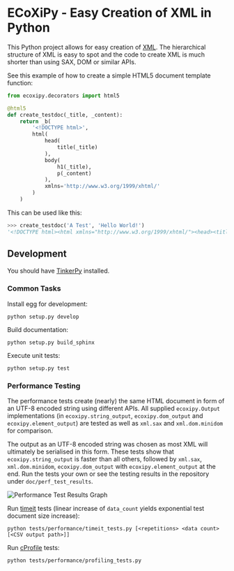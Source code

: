 ECoXiPy - Easy Creation of XML in Python
========================================

This Python project allows for easy creation of [XML](http://www.w3.org/XML/).
The hierarchical structure of XML is easy to spot and the code to create XML
is much shorter than using SAX, DOM or similar APIs.

See this example of how to create a simple HTML5 document template function:

```python
from ecoxipy.decorators import html5

@html5
def create_testdoc(_title, _content):
    return _b(
        '<!DOCTYPE html>',
        html(
            head(
                title(_title)
            ),
            body(
                h1(_title),
                p(_content)
            ),
            xmlns='http://www.w3.org/1999/xhtml/'
        )
    )
```

This can be used like this:

```python
>>> create_testdoc('A Test', 'Hello World!')
'<!DOCTYPE html><html xmlns="http://www.w3.org/1999/xhtml/"><head><title>A Test</title></head><body><h1>A Test</h1><p>Hello World!</p></body></html>'
```

<!--
## Getting Started

Install using [setuptools](https://pypi.python.org/pypi/setuptools):

    easy_install ecoxipy


You might also be interested in:

* [ECoXiPy on PyPi](https://pypi.python.org/pypi/ECoXiPy)
* [ECoXiPy Documentation](http://pythonhosted.org/ECoXiPy/)

-->
## Development

You should have [TinkerPy](https://github.com/IvIePhisto/TinkerPy) installed.


### Common Tasks

Install egg for development:

    python setup.py develop

Build documentation:

    python setup.py build_sphinx

Execute unit tests:

    python setup.py test


### Performance Testing

The performance tests create (nearly) the same HTML document in form of an
UTF-8 encoded string using different APIs. All supplied `ecoxipy.Output`
implementations (in `ecoxipy.string_output`, `ecoxipy.dom_output` and
`ecoxipy.element_output`) are tested as well as `xml.sax` and
`xml.dom.minidom` for comparison.

The output as an UTF-8 encoded string was chosen as most XML will ultimately
be serialised in this form. These tests show that `ecoxipy.string_output` is
faster than all others, followed by `xml.sax`, `xml.dom.minidom`,
`ecoxipy.dom_output` with `ecoxipy.element_output` at the end. Run the tests
your own or see the testing results in the repository under
`doc/perf_test_results`.

![Performance Test Results Graph](https://raw.github.com/IvIePhisto/ECoXiPy/master/doc/perf_test_results/timeit.png)

Run [timeit](http://docs.python.org/2/library/timeit.html) tests (linear
increase of `data_count` yields exponential test document size increase):

    python tests/performance/timeit_tests.py [<repetitions> <data count> [<CSV output path>]]


Run [cProfile](http://docs.python.org/2/library/profile.html) tests:

    python tests/performance/profiling_tests.py
